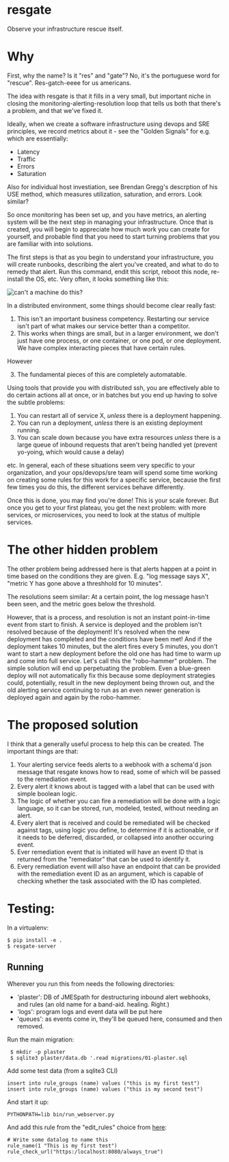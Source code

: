 # resgate
Observe your infrastructure rescue itself.

# Why

First, why the name? Is it "res" and "gate"? No, it's the portuguese
word for "rescue". Res-gatch-eeee for us americans.

The idea with resgate is that it fills in a very small, but important
niche in closing the monitoring-alerting-resolution loop that tells us
both that there's a problem, and that we've fixed it.

Ideally, when we create a software infrastructure using devops and SRE
principles, we record metrics about it - see the "Golden Signals" for
e.g.  which are essentially:

- Latency
- Traffic
- Errors
- Saturation

Also for individual host investiation, see Brendan Gregg's descrption
of his USE method, which measures utilization, saturation, and
errors. Look similar?

So once monitoring has been set up, and you have metrics, an alerting
system will be the next step in managing your infrastructure. Once
that is created, you will begin to appreciate how much work you can
create for yourself, and probable find that you need to start turning 
problems that you are familiar with into solutions.

The first steps is that as you begin to understand your
infrastructure, you will create runbooks, describing the alert you've
created, and what to do to remedy that alert. Run this command, endit
this script, reboot this node, re-install the OS, etc. Very often, it
looks something like this:

![can't a machine do this?](https://media.giphy.com/media/DUtVdGeIU8lmo/giphy.gif)

In a distributed environment, some things should become clear really fast:
1. This isn't an important business competency. Restarting our service isn't part of what makes our service better than a competitor. 
2. This works when things are small, but in a larger environment, we don't just have one process, or one container, or one pod, or one deployment. We have complex interacting pieces that have certain rules.

However

3. The fundamental pieces of this are completely automatable.

Using tools that provide you with distributed ssh, you are effectively
able to do certain actions all at once, or in batches but you end up having
to solve the subtle problems:

1. You can restart all of service X, *unless* there is a deployment happening.
2. You can run a deployment, *unless* there is an existing deployment running.
3. You can scale down because you have extra resources *unless* there is a large queue of inbound requests that aren't being handled yet (prevent yo-yoing, which would cause a delay)

etc. In general, each of these situations seem very specific to your
organization, and your ops/devops/sre team will spend some time
working on creating some rules for this work for a specific service,
because the first few times you do this, the different services behave
differently.

Once this is done, you may find you're done! This is your scale
forever. But once you get to your first plateau, you get the next
problem: with more services, or microservices, you need to look at the
status of multiple services.

# The other hidden problem

The other problem being addressed here is that alerts happen at a
point in time based on the conditions they are given. E.g. "log
message says X", "metric Y has gone above a threshhold for 10
minutes".

The resolutions seem similar: At a certain point, the log message
hasn't been seen, and the metric goes below the threshold. 

However, that is a process, and resolution is not an instant
point-in-time event from start to finish. A service is deployed and
the problem isn't resolved because of the deployment!  It's resolved
when the new deployment has completed and the conditions have been
met! And if the deployment takes 10 minutes, but the alert fires every
5 minutes, you don't want to start a new deployment before the old one
has had time to warm up and come into full service. Let's call this
the "robo-hammer" problem. The simple solution will end up
perpetuating the problem. Even a blue-green deploy will not
automatically fix this because some deployment strategies could,
potentially, result in the new deployment being thrown out, and the
old alerting service continuing to run as an even newer generation is
deployed again and again by the robo-hammer.

# The proposed solution

I think that a generally useful process to help this can be created. The important things are that:

1. Your alerting service feeds alerts to a webhook with a schema'd json message that resgate knows how to 
   read, some of which will be passed to the remediation event.
2. Every alert it knows about is tagged with a label that can be used with simple boolean logic.
3. The logic of whether you can fire a remediation will be done with a logic language, so it can be stored,
   run, modeled, tested, without needing an alert.
4. Every alert that is received and could be remediated will be checked against tags, using logic you define, to 
   determine if it is actionable, or if it needs to be deferred, discarded, or collapsed into another occuring event.
5. Ever remediation event that is initiated will have an event ID that is returned from the "remediator" that can be
   used to identify it.
6. Every remediation event will also have an endpoint that can be provided with the remediation event ID as an 
   argument, which is capable of checking whether the task associated with the ID has completed.

# Testing:
In a virtualenv:
```
$ pip install -e .
$ resgate-server

```

## Running

Wherever you run this from needs the following directories:

- 'plaster': DB of JMESpath for destructuring inbound alert webhooks, and 
  rules (an old name for a band-aid. healing. Right.)
- 'logs': program logs and event data will be put here
- 'queues': as events come in, they'll be queued here, consumed and then removed.


Run the main migration:
```
 $ mkdir -p plaster
 $ sqlite3 plaster/data.db '.read migrations/01-plaster.sql
```

Add some test data (from a sqlite3 CLI)
```
insert into rule_groups (name) values ("this is my first test")
insert into rule_groups (name) values ("this is my second test")
```

And start it up:
```
PYTHONPATH=lib bin/run_webserver.py 
```

And add this rule from the "edit_rules" choice from [here]('http://localhost:8080/tool'):
```
# Write some datalog to name this
rule_name(1 "This is my first test")
rule_check_url("https:/localhost:8080/always_true")
```
